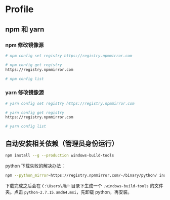 # Profile

## npm 和 yarn

### npm 修改镜像源

```bash
# npm config set registry https://registry.npmmirror.com

# npm config get registry
https://registry.npmmirror.com

# npm config list
```

### yarn 修改镜像源

```bash
# yarn config set registry https://registry.npmmirror.com

# yarn config get registry
https://registry.npmmirror.com

# yarn config list
```

## 自动安装相关依赖（管理员身份运行）

```bash
npm install --g --production windows-build-tools
```

python 下载失败的解决办法：

```bash
npm --python_mirror=https://registry.npmmirror.com/-/binary/python/ install --global windows-build-tools
```

下载完成之后会在 ```C:\Users\用户``` 目录下生成一个 ```.windows-build-tools``` 的文件夹。点击 ```python-2.7.15.amd64.msi```，先卸载 python，再安装。
